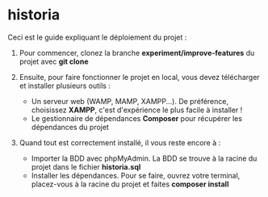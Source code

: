 # historia

Ceci est le guide expliquant le déploiement du projet :

1. Pour commencer, clonez la branche <b>experiment/improve-features</b> du projet avec <b>git clone</b>

2. Ensuite, pour faire fonctionner le projet en local, vous devez télécharger et installer plusieurs outils :

    * Un serveur web (WAMP, MAMP, XAMPP...). De préférence, choisissez <b>XAMPP</b>, c'est d'expérience le plus facile à installer !
    * Le gestionnaire de dépendances <b>Composer</b> pour récupérer les dépendances du projet

3. Quand tout est correctement installé, il vous reste encore à :

    * Importer la BDD avec phpMyAdmin. La BDD se trouve à la racine du projet dans le fichier <b>historia.sql</b>
    * Installer les dépendances. Pour se faire, ouvrez votre terminal, placez-vous à la racine du projet et faites <b>composer install</b>
